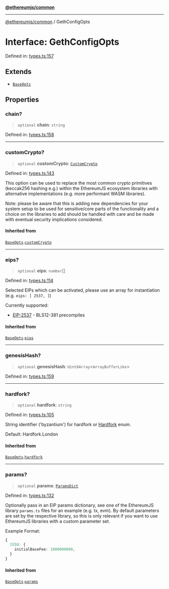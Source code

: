 [**@ethereumjs/common**](../README.md)

***

[@ethereumjs/common](../README.md) / GethConfigOpts

# Interface: GethConfigOpts

Defined in: [types.ts:157](https://github.com/ethereumjs/ethereumjs-monorepo/blob/master/packages/common/src/types.ts#L157)

## Extends

- [`BaseOpts`](BaseOpts.md)

## Properties

### chain?

> `optional` **chain**: `string`

Defined in: [types.ts:158](https://github.com/ethereumjs/ethereumjs-monorepo/blob/master/packages/common/src/types.ts#L158)

***

### customCrypto?

> `optional` **customCrypto**: [`CustomCrypto`](CustomCrypto.md)

Defined in: [types.ts:143](https://github.com/ethereumjs/ethereumjs-monorepo/blob/master/packages/common/src/types.ts#L143)

This option can be used to replace the most common crypto primitives
(keccak256 hashing e.g.) within the EthereumJS ecosystem libraries
with alternative implementations (e.g. more performant WASM libraries).

Note: please be aware that this is adding new dependencies for your
system setup to be used for sensitive/core parts of the functionality
and a choice on the libraries to add should be handled with care
and be made with eventual security implications considered.

#### Inherited from

[`BaseOpts`](BaseOpts.md).[`customCrypto`](BaseOpts.md#customcrypto)

***

### eips?

> `optional` **eips**: `number`[]

Defined in: [types.ts:114](https://github.com/ethereumjs/ethereumjs-monorepo/blob/master/packages/common/src/types.ts#L114)

Selected EIPs which can be activated, please use an array for instantiation
(e.g. `eips: [ 2537, ]`)

Currently supported:

- [EIP-2537](https://eips.ethereum.org/EIPS/eip-2537) - BLS12-381 precompiles

#### Inherited from

[`BaseOpts`](BaseOpts.md).[`eips`](BaseOpts.md#eips)

***

### genesisHash?

> `optional` **genesisHash**: `Uint8Array`\<`ArrayBufferLike`\>

Defined in: [types.ts:159](https://github.com/ethereumjs/ethereumjs-monorepo/blob/master/packages/common/src/types.ts#L159)

***

### hardfork?

> `optional` **hardfork**: `string`

Defined in: [types.ts:105](https://github.com/ethereumjs/ethereumjs-monorepo/blob/master/packages/common/src/types.ts#L105)

String identifier ('byzantium') for hardfork or [Hardfork](../variables/Hardfork.md) enum.

Default: Hardfork.London

#### Inherited from

[`BaseOpts`](BaseOpts.md).[`hardfork`](BaseOpts.md#hardfork)

***

### params?

> `optional` **params**: [`ParamsDict`](../type-aliases/ParamsDict.md)

Defined in: [types.ts:132](https://github.com/ethereumjs/ethereumjs-monorepo/blob/master/packages/common/src/types.ts#L132)

Optionally pass in an EIP params dictionary, see one of the
EthereumJS library `params.ts` files for an example (e.g. tx, evm).
By default parameters are set by the respective library, so this
is only relevant if you want to use EthereumJS libraries with a
custom parameter set.

Example Format:

```ts
{
  1559: {
    initialBaseFee: 1000000000,
  }
}
```

#### Inherited from

[`BaseOpts`](BaseOpts.md).[`params`](BaseOpts.md#params)
